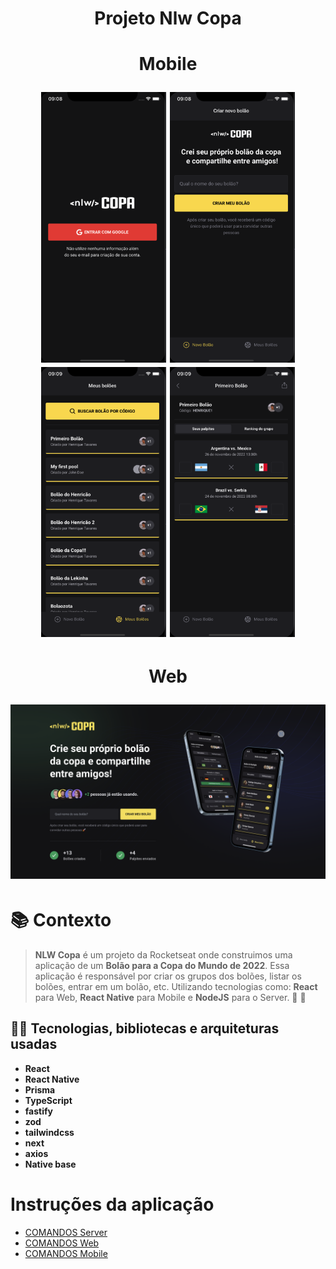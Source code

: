 <h1 align="center"> 
Projeto Nlw Copa
</h1>

 <h1 align="center">
  Mobile
  <p align="center">
    <img alt="Mobile 1" src="https://raw.githubusercontent.com/tavareshenrique/nlw-copa/main/mobile/src/assets/previews/Screenshot%202022-11-28%20at%2009.08.34.png" width="200px" />
    <img alt="Mobile 2" src="https://raw.githubusercontent.com/tavareshenrique/nlw-copa/main/mobile/src/assets/previews/Screenshot%202022-11-28%20at%2009.08.46.png" width="200px" />
    <img alt="Mobile 3" src="https://raw.githubusercontent.com/tavareshenrique/nlw-copa/main/mobile/src/assets/previews/Screenshot%202022-11-28%20at%2009.09.21.png" width="200px" />
    <img alt="Mobile 4" src="https://raw.githubusercontent.com/tavareshenrique/nlw-copa/main/mobile/src/assets/previews/Screenshot%202022-11-28%20at%2009.09.26.png" width="200px" />
  </p>
</h1>
<h1 align="center">
  Web
  <p align="center">
    <img alt="Web" src="https://raw.githubusercontent.com/tavareshenrique/nlw-copa/main/web/assets/preview.png" width="800px" />
  </p>
</h1>


# :books: Contexto
> **NLW Copa** é um projeto da Rocketseat onde construimos uma aplicação de um **Bolão para a Copa do Mundo de 2022**. Essa aplicação é responsável por criar os grupos dos bolões, listar os bolões, entrar em um bolão, etc. Utilizando tecnologias como: **React** para Web, **React Native** para Mobile e **NodeJS** para o Server. 🚀 💜

## :man_technologist: Tecnologias, bibliotecas e arquiteturas usadas
  * __React__
  * __React Native__
  * __Prisma__
  * __TypeScript__
  * __fastify__
  * __zod__
  * __tailwindcss__
  * __next__ 
  * __axios__
  * __Native base__


# Instruções da aplicação
  - [COMANDOS Server](https://github.com/CristianoV/nlw-copa/blob/master/Server/README.md)
  - [COMANDOS Web](https://github.com/CristianoV/nlw-copa/blob/master/web/README.md)
  - [COMANDOS Mobile](https://github.com/CristianoV/nlw-copa/blob/master/mobile/README.md)
